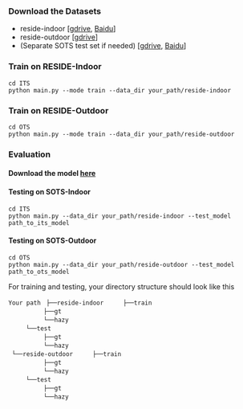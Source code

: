 ### Download the Datasets
- reside-indoor [[gdrive](https://drive.google.com/drive/folders/1pbtfTp29j7Ip-mRzDpMpyopCfXd-ZJhC?usp=sharing), [Baidu](https://pan.baidu.com/s/1jD-TU0wdtSoEb4ki-Cut2A?pwd=1lr0)]
- reside-outdoor [[gdrive](https://drive.google.com/drive/folders/1eL4Qs-WNj7PzsKwDRsgUEzmysdjkRs22?usp=sharing)]
- (Separate SOTS test set if needed) [[gdrive](https://drive.google.com/file/d/16j2dwVIa9q_0RtpIXMzhu-7Q6dwz_D1N/view?usp=sharing), [Baidu](https://pan.baidu.com/s/1R6qWri7sG1hC_Ifj-H6DOQ?pwd=o5sk)]
### Train on RESIDE-Indoor

~~~
cd ITS
python main.py --mode train --data_dir your_path/reside-indoor
~~~


### Train on RESIDE-Outdoor
~~~
cd OTS
python main.py --mode train --data_dir your_path/reside-outdoor
~~~


### Evaluation
#### Download the model [here](https://drive.google.com/drive/folders/1HXCwpDbzRL9KLc9XPhUPf2YisS_1wDxo?usp=sharing)
#### Testing on SOTS-Indoor
~~~
cd ITS
python main.py --data_dir your_path/reside-indoor --test_model path_to_its_model
~~~
#### Testing on SOTS-Outdoor
~~~
cd OTS
python main.py --data_dir your_path/reside-outdoor --test_model path_to_ots_model
~~~

For training and testing, your directory structure should look like this

`Your path` 
 `├──reside-indoor` 
     `├──train`  
          `├──gt`  
          `└──hazy`  
     `└──test`  
          `├──gt`  
          `└──hazy`  
 `└──reside-outdoor` 
     `├──train`  
          `├──gt`  
          `└──hazy`  
     `└──test`  
          `├──gt`  
          `└──hazy` 